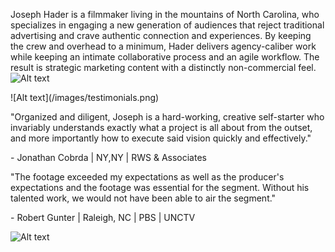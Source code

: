 Joseph Hader is a filmmaker living in the mountains of North Carolina, who specializes in engaging a new generation of audiences that reject traditional advertising and crave authentic connection and experiences.  By keeping the crew and overhead to a minimum, Hader delivers agency-caliber work while keeping an intimate collaborative process and an agile workflow.  The result is strategic marketing content with a distinctly non-commercial feel. ![Alt text](/images/pixelHexagon.png) 
<p>
<p>
![Alt text](/images/testimonials.png) 
<p>
<p>
<p>
"Organized and diligent, Joseph is a hard-working, creative self-starter who invariably understands exactly what a project is all about from the outset, and more importantly how to execute said vision quickly and effectively."
<p>
- Jonathan Cobrda  |  NY,NY  |  RWS & Associates
<p>
<p>
<p>
<p>
"The footage exceeded my expectations as well as the producer's expectations and the footage was essential for the segment. Without his talented work, we would not have been able to air the segment."
<p>
- Robert Gunter  |  Raleigh, NC  |  PBS  |  UNCTV

![Alt text](/images/joseph-worked-with.png)
